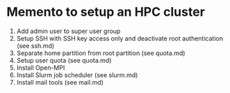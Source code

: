 # Memento to setup an HPC cluster

1. Add admin user to super user group
2. Setup SSH with SSH key access only and deactivate root authentication (see ssh.md)
3. Separate home partition from root partition (see quota.md)
4. Setup user quota (see quota.md)
5. Install Open-MPI
6. Install Slurm job scheduler (see slurm.md)
7. Install mail tools (see mail.md)